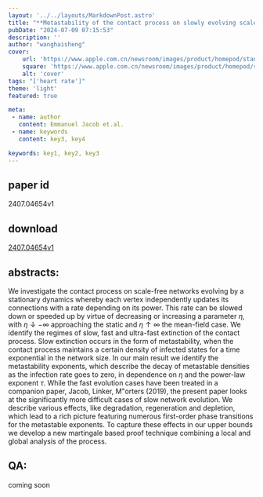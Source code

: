 ```yaml
---
layout: '../../layouts/MarkdownPost.astro'
title: "**Metastability of the contact process on slowly evolving scalefree networks**"
pubDate: "2024-07-09 07:15:53"
description: ''
author: "wanghaisheng"
cover:
    url: 'https://www.apple.com.cn/newsroom/images/product/homepod/standard/Apple-HomePod-hero-230118_big.jpg.large_2x.jpg'
    square: 'https://www.apple.com.cn/newsroom/images/product/homepod/standard/Apple-HomePod-hero-230118_big.jpg.large_2x.jpg'
    alt: 'cover'
tags: "['heart rate']" 
theme: 'light'
featured: true

meta:
 - name: author
   content: Emmanuel Jacob et.al.
 - name: keywords
   content: key3, key4

keywords: key1, key2, key3
---
```


## paper id
2407.04654v1
## download
[2407.04654v1](http://arxiv.org/abs/2407.04654v1)
## abstracts:
We investigate the contact process on scale-free networks evolving by a stationary dynamics whereby each vertex independently updates its connections with a rate depending on its power. This rate can be slowed down or speeded up by virtue of decreasing or increasing a parameter $\eta$, with $\eta\downarrow-\infty$ approaching the static and $\eta\uparrow\infty$ the mean-field case. We identify the regimes of slow, fast and ultra-fast extinction of the contact process. Slow extinction occurs in the form of metastability, when the contact process maintains a certain density of infected states for a time exponential in the network size. In our main result we identify the metastability exponents, which describe the decay of metastable densities as the infection rate goes to zero, in dependence on $\eta$ and the power-law exponent $\tau$. While the fast evolution cases have been treated in a companion paper, Jacob, Linker, M\"orters (2019), the present paper looks at the significantly more difficult cases of slow network evolution. We describe various effects, like degradation, regeneration and depletion, which lead to a rich picture featuring numerous first-order phase transitions for the metastable exponents. To capture these effects in our upper bounds we develop a new martingale based proof technique combining a local and global analysis of the process.
## QA:
coming soon
